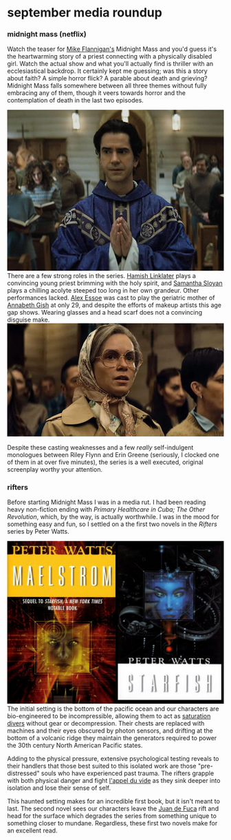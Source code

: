 # september media roundup
### midnight mass (netflix)
Watch the teaser for [Mike Flannigan's](https://www.imdb.com/name/nm1093039) Midnight Mass and you'd guess it's the heartwarming story of a priest connecting with a physically disabled girl. Watch the actual show and what you'll actually find is thriller with an ecclesiastical backdrop. It certainly kept me guessing; was this a story about faith? A simple horror flick? A parable about death and grieving? Midnight Mass falls somewhere between all three themes without fully embracing any of them, though it veers towards horror and the contemplation of death in the last two episodes.

![Father Paul, the passionate but enigmatic priest.](paul.jpg)
There are a few strong roles in the series. [Hamish Linklater](https://www.imdb.com/name/nm0512934/) plays a convincing young priest brimming with the holy spirit, and [Samantha Sloyan](https://www.imdb.com/name/nm1418096/) plays a chilling acolyte steeped too long in her own grandeur. Other performances lacked. [Alex Essoe](mildred.jpg) was cast to play the geriatric mother of [Annabeth Gish](https://www.imdb.com/name/nm0001272) at only 29, and despite the efforts of makeup artists this age gap shows. Wearing glasses and a head scarf does not a convincing disguise make.
![This is not a 90 year old woman.](mildred.jpg)

Despite these casting weaknesses and a few *really* self-indulgent monologues between Riley Flynn and Erin Greene (seriously, I clocked one of them in at over five minutes), the series is a well executed, original screenplay worthy your attention.

### rifters
Before starting Midnight Mass I was in a media rut. I had been reading heavy non-fiction ending with *Primary Healthcare in Cuba; The Other Revolution*, which, by the way, is actually worthwhile. I was in the mood for something easy and fun, so I settled on a the first two novels in the *Rifters* series by Peter Watts.

![Don't be deterred by the cheesy dust jackets!](covers.jpg)
The initial setting is the bottom of the pacific ocean and our characters are bio-engineered to be incompressible, allowing them to act as [saturation divers](https://en.wikipedia.org/wiki/Saturation_diving) without gear or decompression. Their chests are replaced with machines and their eyes obscured by photon sensors, and drifting at the bottom of a volcanic ridge they maintain the generators required to power the 30th century North American Pacific states. 

Adding to the physical pressure, extensive psychological testing reveals to their handlers that those best suited to this isolated work are those "pre-distressed" souls who have experienced past trauma. The rifters grapple with both physical danger and fight [l'appel du vide](https://en.wikipedia.org/wiki/Intrusive_thought) as they sink deeper into isolation and lose their sense of self.

This haunted setting  makes for an incredible first book, but it isn't meant to last. The second novel sees our characters leave the [Juan de Fuca](https://en.wikipedia.org/wiki/Juan_de_Fuca_Plate) rift and head for the surface which degrades the series from something unique to something closer to mundane. Regardless, these first two novels make for an excellent read.